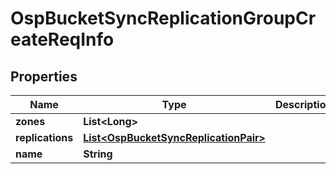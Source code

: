 # OspBucketSyncReplicationGroupCreateReqInfo

## Properties
Name | Type | Description | Notes
------------ | ------------- | ------------- | -------------
**zones** | **List&lt;Long&gt;** |  |  [optional]
**replications** | [**List&lt;OspBucketSyncReplicationPair&gt;**](OspBucketSyncReplicationPair.md) |  |  [optional]
**name** | **String** |  |  [optional]
